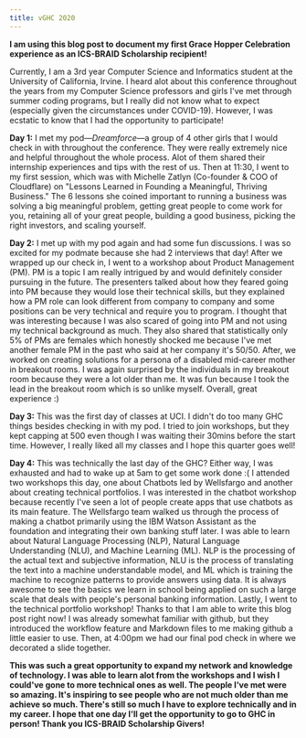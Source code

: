 ```yaml
---
title: vGHC 2020
---
```


**I am using this blog post to document my first Grace Hopper Celebration experience as an ICS-BRAID Scholarship recipient!**

Currently, I am a 3rd year Computer Science and Informatics student at the University of California, Irvine. I heard alot about this conference throughout the years from my Computer Science professors and girls I've met through summer coding programs, but I really did not know what to expect (especially given the circumstances under COVID-19). However, I was ecstatic to know that I had the opportunity to participate!

**Day 1:** I met my pod—*Dreamforce*—a group of 4 other girls that I would check in with throughout the conference. They were really extremely nice and helpful throughout the whole process. Alot of them shared their internship experiences and tips with the rest of us. Then at 11:30, I went to my first session, which was with Michelle Zatlyn (Co-founder & COO of Cloudflare) on "Lessons Learned in Founding a Meaningful, Thriving Business." The 6 lessons she coined important to running a business was solving a big meaningful problem, getting great people to come work for you, retaining all of your great people, building a good business, picking the right investors, and scaling yourself.

**Day 2:** I met up with my pod again and had some fun discussions. I was so excited for my podmate because she had 2 interviews that day! After we wrapped up our check in, I went to a workshop about Product Management (PM). PM is a topic I am really intrigued by and would definitely consider pursuing in the future. The presenters talked about how they feared going into PM because they would lose their technical skills, but they explained how a PM role can look different from company to company and some positions can be very technical and require you to program. I thought that was interesting because I was also scared of going into PM and not using my technical background as much. They also shared that statistically only 5% of PMs are females which honestly shocked me because I've met another female PM in the past who said at her company it's 50/50. After, we worked on creating solutions for a persona of a disabled mid-career mother in breakout rooms. I was again surprised by the individuals in my breakout room because they were a lot older than me. It was fun because I took the lead in the breakout room which is so unlike myself. Overall, great experience :)

**Day 3:** This was the first day of classes at UCI. I didn't do too many GHC things besides checking in with my pod. I tried to join workshops, but they kept capping at 500 even though I was waiting their 30mins before the start time. However, I really liked all my classes and I hope this quarter goes well!

**Day 4:** This was technically the last day of the GHC? Either way, I was exhausted and had to wake up at 5am to get some work done :( I attended two workshops this day, one about Chatbots led by Wellsfargo and another about creating technical portfolios. I was interested in the chatbot workshop because recently I've seen a lot of people create apps that use chatbots as its main feature. The Wellsfargo team walked us through the process of making a chatbot primarily using the IBM Watson Assistant as the foundation and integrating their own banking stuff later. I was able to learn about Natural Language Processing (NLP), Natural Language Understanding (NLU), and Machine Learning (ML). NLP is the processing of the actual text and subjective information, NLU is the process of translating the text into a machine understandable model, and ML which is training the machine to recognize patterns to provide answers using data. It is always awesome to see the basics we learn in school being applied on such a large scale that deals with people's personal banking information. Lastly, I went to the technical portfolio workshop! Thanks to that I am able to write this blog post right now! I was already somewhat familiar with github, but they introduced the workflow feature and Markdown files to me making github a little easier to use. Then, at 4:00pm we had our final pod check in where we decorated a slide together.

**This was such a great opportunity to expand my network and knowledge of technology. I was able to learn alot from the workshops and I wish I could've gone to more technical ones as well. The people I've met were so amazing. It's inspiring to see people who are not much older than me achieve so much. There's still so much I have to explore technically and in my career. I hope that one day I'll get the opportunity to go to GHC in person! Thank you ICS-BRAID Scholarship Givers!**
